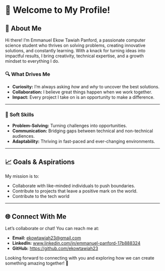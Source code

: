 # 👋 Welcome to My Profile!

## 🚀 About Me

Hi there! I’m Emmanuel Ekow Tawiah Panford, a passionate computer science student who thrives on solving problems, creating innovative solutions, and constantly learning. With a knack for turning ideas into impactful results, I bring creativity, technical expertise, and a growth mindset to everything I do.

### 🔍 What Drives Me
- **Curiosity:** I’m always asking *how* and *why* to uncover the best solutions.  
- **Collaboration:** I believe great things happen when we work together.  
- **Impact:** Every project I take on is an opportunity to make a difference.

---


### 🌟 **Soft Skills**  
- **Problem-Solving:** Turning challenges into opportunities.  
- **Communication:** Bridging gaps between technical and non-technical audiences.  
- **Adaptability:** Thriving in fast-paced and ever-changing environments.

---

## 📈 Goals & Aspirations

My mission is to:    
- Collaborate with like-minded individuals to push boundaries.  
- Contribute to projects that leave a positive mark on the world.
- Contribute to the tech world

---

## 🌐 Connect With Me

Let’s collaborate or chat! You can reach me at:  
- **Email:** ekowtawiah23@gmail.com  
- **LinkedIn:** www.linkedin.com/in/emmanuel-panford-17b888324  
- **GitHub:** https://github.com/ekowtawiah23

Looking forward to connecting with you and exploring how we can create something amazing together! 🚀


